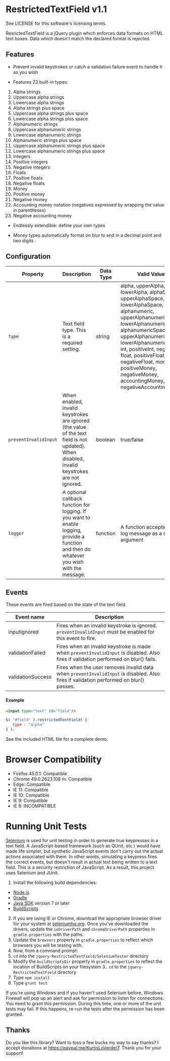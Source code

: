 RestrictedTextField v1.1
=========================

See LICENSE for this software's licensing terms.

ResrictedTextField is a jQuery plugin which enforces data formats on HTML text boxes.  Data which doesn't match the declared format is rejected.


## Features

* Prevent invalid keystrokes or catch a validation failure event to handle it as you wish

* Features 23 built-in types:

1.  Alpha strings
2.  Uppercase alpha strings
3.  Lowercase alpha strings
4.  Alpha strings plus space
5.  Uppercase alpha strings plus space
6.  Lowercase alpha strings plus space
7.  Alphanumeric strings
8.  Uppercase alphanumeric strings
9.  Lowercase alphanumeric strings
10.  Alphanumeric strings plus space
11.  Uppercase alphanumeric strings plus space
12.  Lowercase alphanumeric strings plus space
13.  Integers
14.  Positive integers
15.  Negative integers
16.  Floats
17.  Positive floats
18.  Negative floats
19.  Money
20.  Positive money
21.  Negative money
22.  Accounting money notation (negatives expressed by wrapping the value in parentheses)
23.  Negative accounting money

* Endlessly extendible:  define your own types

* Money types automatically format on blur to end in a decimal point and two digits


## Configuration

| Property | Description   | Data Type | Valid Values         | Default Value |
| -------- | --------------|---------- |----------------------|---------------|
| `type`   | Text field type.  This is a required setting. | string | alpha, upperAlpha, lowerAlpha, alphaSpace, upperAlphaSpace, lowerAlphaSpace, alphanumeric, upperAlphanumeric, lowerAlphanumeric, alphanumericSpace, upperAlphanumericSpace, lowerAlphanumericSpace, int, positiveInt, negativeInt, float, positiveFloat, negativeFloat, money, positiveMoney, negativeMoney, accountingMoney, negativeAccountingMoney| null |
| `preventInvalidInput` | When enabled, invalid keystrokes are ignored (the value of the text field is not updated).  When disabled, invalid keystrokes are not ignored. | boolean | true/false | true |
| `logger` | A optional callback function for logging.  If you want to enable logging, provide a function and then do whatever you wish with the message. | function | A function accepting the log message as a string argument | undefined |


## Events

These events are fired based on the state of the text field.

| Event name        | Description                                                     |
| ------------------| ----------------------------------------------------------------|
| inputIgnored      | Fires when an invalid keystroke is ignored.  `preventInvalidInput` must be enabled for this event to fire. |
| validationFailed  | Fires when an invalid keystroke is made when `preventInvalidInput` is disabled.  Also fires if validation performed on blur() fails. |
| validationSuccess | Fires when the user removes invalid data when `preventInvalidInput` is disabled.  Also fires if validation performed on blur() passes. |


#### Example


```html
<input type="text" id="field"/>
```
```javascript
$( "#field" ).restrictedTextField( {
   type : "alpha"
} );
```

See the included HTML file for a complete demo.


# Browser Compatibility

* Firefox 45.0.1:  Compatible
* Chrome 49.0.2623.108 m:  Compatible
* Edge:  Compatible
* IE 11:  Compatible
* IE 10:  Compatible
* IE 9:  Compatible
* IE 8:  INCOMPATIBLE


# Running Unit Tests

[Selenium](http://www.seleniumhq.org) is used for unit testing in order to generate true keypresses in a text field.  A JavaScript-based framework (such as QUnit, etc.) would have made life simpler, but synthetic JavaScript events don't carry out the actual actions associated with them.  In other words, simulating a keypress fires the correct events, but doesn't result in actual text being written to a text field.  This is a security restriction of JavaScript.  As a result, this project uses Selenium and JUnit.

1.  Install the following build dependencies:
  * [Node.js](https://nodejs.org/en)
  * [Gradle](http://gradle.org)
  * [Java SDK](http://www.oracle.com/technetwork/java/javase/index.html) version 7 or later
  * [BuildScripts](https://github.com/kloverde/BuildScripts)
2.  If you are using IE or Chrome, download the appropriate browser driver for your system at [seleniumhq.org](http://seleniumhq.org).  Once you've downloaded the drivers, update the `ieDriverPath` and `chromeDriverPath` properties in `gradle.properties` with the paths.
3.  Update the `browsers` property in `gradle.properties` to reflect which browsers you will be testing with.
4.  Now, from a command prompt:
  1.  `cd` into the `jquery-RestrictedTextField/SeleniumTester` directory
  2.  Modify the `buildScriptsDir` property in `gradle.properties` to reflect the location of BuildScripts on your filesystem
  3..  `cd` to the `jquery-RestrictedTextField` directory
  4.  Type `npm install`
  5.  Type `grunt test`

If you're using Windows and if you haven't used Selenium before, Windows Firewall will pop up an alert and ask for permission to listen for connections.  You need to grant this permission.  During this time, one or more of the unit tests may fail.  If this happens, re-run the tests after the permission has been granted.


## Thanks

Do you like this library?  Want to toss a few bucks my way to say thanks?  I accept donations at https://paypal.me/KurtisLoVerde/7.  Thank you for your support!
